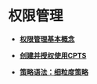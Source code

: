 # 权限管理<a name="cpts_01_0071"></a>

-   **[权限管理基本概念](权限管理基本概念.md)**  

-   **[创建并授权使用CPTS](创建并授权使用CPTS.md)**  

-   **[策略语法：细粒度策略](策略语法-细粒度策略.md)**  


